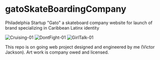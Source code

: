 # gatoSkateBoardingCompany
Philadelphia Startup "Gato" a skateboard company website for launch of brand specializing in Caribbean Latinx identity 






![Cruising-01](https://user-images.githubusercontent.com/112363356/221435358-2a9fc63f-364f-4a02-89f3-a71bbd2d8778.png)
![DontFight-01](https://user-images.githubusercontent.com/112363356/221435366-245e10d7-5f6b-4a1b-b13e-32b0b999de47.png)
![GirlTalk-01](https://user-images.githubusercontent.com/112363356/221435368-09cdc9d9-88fc-46ee-b76d-c3dd61b610dd.png)



This repo is on going  web project designed and engineered by me (Victor Jackson). Art work is company owed and licensed.
